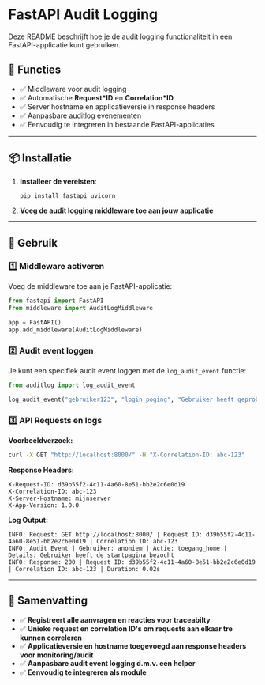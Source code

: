# FastAPI Audit Logging

Deze README beschrijft hoe je de audit logging functionaliteit in een FastAPI-applicatie kunt gebruiken.

## 📌 Functies
* ✅ Middleware voor audit logging 
* ✅ Automatische **Request*ID** en **Correlation*ID**
* ✅ Server hostname en applicatieversie in response headers
* ✅ Aanpasbare auditlog evenementen
* ✅ Eenvoudig te integreren in bestaande FastAPI-applicaties

---

## 📦 Installatie

1. **Installeer de vereisten**:
   ```bash
   pip install fastapi uvicorn
   ```

2. **Voeg de audit logging middleware toe aan jouw applicatie**

---

## 🚀 Gebruik

### 1️⃣ **Middleware activeren**
Voeg de middleware toe aan je FastAPI-applicatie:

```python
from fastapi import FastAPI
from middleware import AuditLogMiddleware

app = FastAPI()
app.add_middleware(AuditLogMiddleware)
```

### 2️⃣ **Audit event loggen**
Je kunt een specifiek audit event loggen met de `log_audit_event` functie:

```python
from auditlog import log_audit_event

log_audit_event("gebruiker123", "login_poging", "Gebruiker heeft geprobeerd in te loggen")
```

### 3️⃣ **API Requests en logs**

**Voorbeeldverzoek:**
```bash
curl -X GET "http://localhost:8000/" -H "X-Correlation-ID: abc-123"
```

**Response Headers:**
```
X-Request-ID: d39b55f2-4c11-4a60-8e51-bb2e2c6e0d19
X-Correlation-ID: abc-123
X-Server-Hostname: mijnserver
X-App-Version: 1.0.0
```

**Log Output:**
```
INFO: Request: GET http://localhost:8000/ | Request ID: d39b55f2-4c11-4a60-8e51-bb2e2c6e0d19 | Correlation ID: abc-123
INFO: Audit Event | Gebruiker: anoniem | Actie: toegang_home | Details: Gebruiker heeft de startpagina bezocht
INFO: Response: 200 | Request ID: d39b55f2-4c11-4a60-8e51-bb2e2c6e0d19 | Correlation ID: abc-123 | Duration: 0.02s
```

---

## 🎯 Samenvatting
* ✅ **Registreert alle aanvragen en reacties voor traceabilty**
* ✅ **Unieke request en correlation ID's om requests aan elkaar tre kunnen correleren**
* ✅ **Applicatieversie en hostname toegevoegd aan response headers voor monitoring/audit**
* ✅ **Aanpasbare audit event logging d.m.v. een helper**
* ✅ **Eenvoudig te integreren als module**

